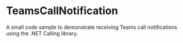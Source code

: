 # TeamsCallNotification
A small code sample to demonstrate receiving Teams call notifications using the .NET Calling library.
